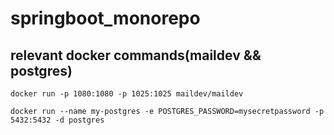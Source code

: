 ﻿# springboot_monorepo

## relevant docker commands(maildev && postgres)
```bath
docker run -p 1080:1080 -p 1025:1025 maildev/maildev

docker run --name my-postgres -e POSTGRES_PASSWORD=mysecretpassword -p 5432:5432 -d postgres

```
